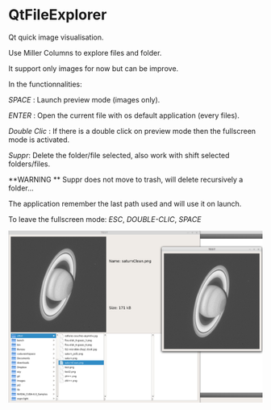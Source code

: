 QtFileExplorer
==============

Qt quick image visualisation.

Use Miller Columns to explore files and folder.

It support only images for now but can be improve.

In the functionnalities:

*SPACE* : Launch preview mode (images only).

*ENTER* : Open the current file with os default application (every files).

*Double Clic* : If there is a double click on preview mode then the fullscreen mode is activated.

*Suppr*: Delete the folder/file selected, also work with shift selected folders/files.

**WARNING ** Suppr does not move to trash, will delete recursively a folder...

The application remember the last path used and will use it on launch.   

To leave the fullscreen mode: *ESC*, *DOUBLE-CLIC*, *SPACE*

![Alt text](example.png?raw=true "Example")
